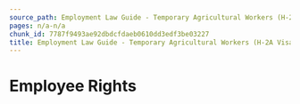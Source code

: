 ```yaml
---
source_path: Employment Law Guide - Temporary Agricultural Workers (H-2A Visas).md
pages: n/a-n/a
chunk_id: 7787f9493ae92dbdcfdaeb0610dd3edf3be03227
title: Employment Law Guide - Temporary Agricultural Workers (H-2A Visas)
---
```

# Employee Rights
